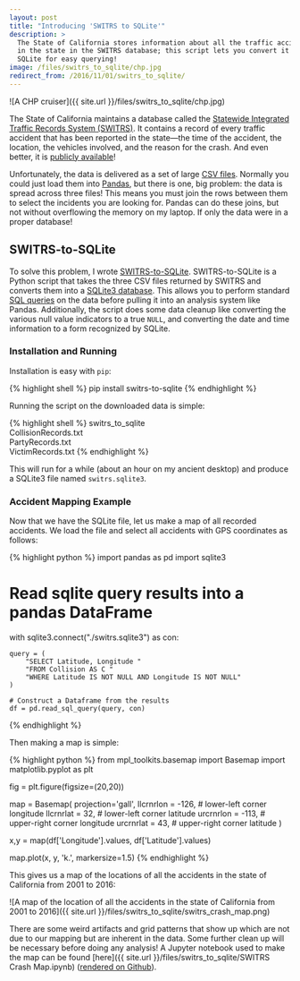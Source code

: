 ```yaml
---
layout: post
title: "Introducing 'SWITRS to SQLite'"
description: >
  The State of California stores information about all the traffic accidents
  in the state in the SWITRS database; this script lets you convert it to
  SQLite for easy querying!
image: /files/switrs_to_sqlite/chp.jpg
redirect_from: /2016/11/01/switrs_to_sqlite/
---
```


![A CHP cruiser]({{ site.url }}/files/switrs_to_sqlite/chp.jpg)

The State of California maintains a database called the [Statewide Integrated
Traffic Records System
(SWITRS)](http://iswitrs.chp.ca.gov/Reports/jsp/userLogin.jsp). It contains a
record of every traffic accident that has been reported in the state—the time
of the accident, the location, the vehicles involved, and the reason for the
crash. And even better, it is [publicly
available](https://github.com/agude/SWITRS-to-SQLite/blob/master/requesting_data.md)!

Unfortunately, the data is delivered as a set of large [CSV
files](https://en.wikipedia.org/wiki/Comma-separated_values). Normally you
could just load them into [Pandas](http://pandas.pydata.org/), but there is
one, big problem: the data is spread across three files! This means you must
join the rows between them to select the incidents you are looking for. Pandas
can do these joins, but not without overflowing the memory on my laptop. If
only the data were in a proper database!

## SWITRS-to-SQLite

To solve this problem, I wrote
[SWITRS-to-SQLite](https://github.com/agude/SWITRS-to-SQLite).
SWITRS-to-SQLite is a Python script that takes the three CSV files returned by
SWITRS and converts them into a [SQLite3 database](https://sqlite.org/). This
allows you to perform standard [SQL
queries](https://en.wikipedia.org/wiki/SQL) on the data before pulling it into
an analysis system like Pandas. Additionally, the script does some data
cleanup like converting the various null value indicators to a true `NULL`,
and converting the date and time information to a form recognized by SQLite.

### Installation and Running

Installation is easy with `pip`:

{% highlight shell %}
pip install switrs-to-sqlite
{% endhighlight %}

Running the script on the downloaded data is simple:

{% highlight shell %}
switrs_to_sqlite \
CollisionRecords.txt \
PartyRecords.txt \
VictimRecords.txt
{% endhighlight %}

This will run for a while (about an hour on my ancient desktop) and produce a
SQLite3 file named `switrs.sqlite3`.

### Accident Mapping Example

Now that we have the SQLite file, let us make a map of all recorded accidents.
We load the file and select all accidents with GPS coordinates as follows:

{% highlight python %}
import pandas as pd
import sqlite3

# Read sqlite query results into a pandas DataFrame
with sqlite3.connect("./switrs.sqlite3") as con:

    query = (
        "SELECT Latitude, Longitude "
        "FROM Collision AS C "
        "WHERE Latitude IS NOT NULL AND Longitude IS NOT NULL"
    )

    # Construct a Dataframe from the results
    df = pd.read_sql_query(query, con)
{% endhighlight %}

Then making a map is simple:

{% highlight python %}
from mpl_toolkits.basemap import Basemap
import matplotlib.pyplot as plt

fig = plt.figure(figsize=(20,20))

map = Basemap(
    projection='gall',
    llcrnrlon = -126,   # lower-left corner longitude
    llcrnrlat = 32,     # lower-left corner latitude
    urcrnrlon = -113,   # upper-right corner longitude
    urcrnrlat = 43,     # upper-right corner latitude
)

x,y = map(df['Longitude'].values, df['Latitude'].values)

map.plot(x, y, 'k.', markersize=1.5)
{% endhighlight %}

This gives us a map of the locations of all the accidents in the state of
California from 2001 to 2016:

![A map of the location of all the accidents in the state of California from
2001 to 2016]({{ site.url }}/files/switrs_to_sqlite/switrs_crash_map.png)

There are some weird artifacts and grid patterns that show up which are not
due to our mapping but are inherent in the data. Some further clean up will be
necessary before doing any analysis! A Jupyter notebook used to make the map
can be found [here]({{ site.url }}/files/switrs_to_sqlite/SWITRS Crash Map.ipynb)
([rendered on
Github](https://github.com/agude/agude.github.io/blob/master/files/switrs_to_sqlite/SWITRS%20Crash%20Map.ipynb)).
